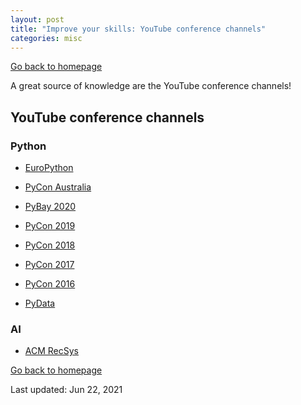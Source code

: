 ```yaml
---
layout: post
title: "Improve your skills: YouTube conference channels"
categories: misc
---
```


[Go back to homepage](https://guillaumesimo.github.io/)

A great source of knowledge are the YouTube conference channels!

## YouTube conference channels

### Python

* <a href="https://www.youtube.com/user/PythonItalia" target="_blank">EuroPython</a>

* <a href="https://www.youtube.com/user/PyConAU" target="_blank">PyCon Australia</a>

* <a href="https://www.youtube.com/channel/UC51aOZF5nnderbuar5D5ifw" target="_blank">PyBay 2020</a>

* <a href="https://www.youtube.com/channel/UCxs2IIVXaEHHA4BtTiWZ2mQ" target="_blank">PyCon 2019</a>

* <a href="https://www.youtube.com/channel/UCsX05-2sVSH7Nx3zuk3NYuQ" target="_blank">PyCon 2018</a>

* <a href="https://www.youtube.com/channel/UCrJhliKNQ8g0qoE_zvL8eVg" target="_blank">PyCon 2017</a>

* <a href="https://www.youtube.com/channel/UCwTD5zJbsQGJN75MwbykYNw" target="_blank">PyCon 2016</a>

* <a href="https://www.youtube.com/channel/UCOjD18EJYcsBog4IozkF_7w" target="_blank">PyData</a>


### AI

* <a href="https://www.youtube.com/channel/UC2nEn-yNA1BtdDNWziphPGA" target="_blank">ACM RecSys</a>


[Go back to homepage](https://guillaumesimo.github.io/)

Last updated: Jun 22, 2021

